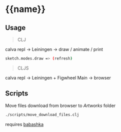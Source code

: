 # {{name}}

## Usage

> CLJ

calva repl -> Leiningen -> draw / animate / print

```sh
sketch.modes.draw => (refresh)
```

> CLJS

calva repl -> Leiningen + Figwheel Main -> browser

## Scripts

Move files download from browser to _Artworks_ folder

```sh
./scripts/move_download_files.clj
```

requires [babashka](https://github.com/babashka/babashka)
